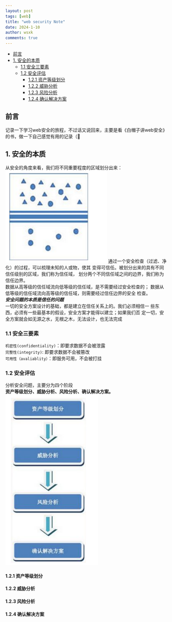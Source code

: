 ```yaml
---
layout: post
tags: [web]
title: "web security Note"
date: 2024-1-10 
author: wsxk
comments: true
---
```


- [前言](#前言)
- [1. 安全的本质](#1-安全的本质)
  - [1.1 安全三要素](#11-安全三要素)
  - [1.2 安全评估](#12-安全评估)
    - [1.2.1 资产等级划分](#121-资产等级划分)
    - [1.2.2 威胁分析](#122-威胁分析)
    - [1.2.3 风险分析](#123-风险分析)
    - [1.2.4 确认解决方案](#124-确认解决方案)


## 前言<br>
记录一下学习web安全的旅程，不过话又说回来，主要是看《白帽子讲web安全》的书，做一下自己感觉有用的记录（🦑<br>

## 1. 安全的本质<br>
从安全的角度来看，我们将不同重要程度的区域划分出来：
![](https://raw.githubusercontent.com/wsxk/wsxk_pictures/main/2023-12-30/20240110222229.png)
通过一个安全检查（过滤、净化）的过程，可以梳理未知的人或物，使其
变得可信任。被划分出来的具有不同信任级别的区域，我们称为信任域，
划分两个不同信任域之间的边界，我们称为信任边界。<br>
数据从高等级的信任域流向低等级的信任域，是不需要经过安全检查的；
数据从低等级的信任域流向高等级的信任域，则需要经过信任边界的安全
检查。<br>
***安全问题的本质是信任的问题***<br>
一切的安全方案设计的基础，都是建立在信任关系上的。我们必须相信一
些东西，必须有一些最基本的假设，安全方案才能得以建立；如果我们否
定一切，安全方案就会如无源之水，无根之木，无法设计，也无法完成

### 1.1 安全三要素<br>
`机密性(confidentiality)`：即要求数据不会被泄露<br>
`完整性(integrity)`: 即要求数据不会被篡改<br>
`可用性（avaliablity）`：即服务可用，不会被打挂<br>

### 1.2 安全评估<br>
分析安全问题，主要分为四个阶段<br>
**资产等级划分、威胁分析、风险分析、确认解决方案。**<br>
![](https://raw.githubusercontent.com/wsxk/wsxk_pictures/main/2023-12-30/20240110222854.png)
#### 1.2.1 资产等级划分<br>

#### 1.2.2 威胁分析<br>

#### 1.2.3 风险分析<br>

#### 1.2.4 确认解决方案<br>